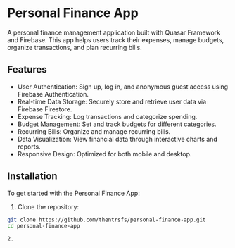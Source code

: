 # Personal Finance App

A personal finance management application built with Quasar Framework and Firebase. This app helps users track their expenses, manage budgets, organize transactions, and plan recurring bills.

## Features

- User Authentication: Sign up, log in, and anonymous guest access using Firebase Authentication.
- Real-time Data Storage: Securely store and retrieve user data via Firebase Firestore.
- Expense Tracking: Log transactions and categorize spending.
- Budget Management: Set and track budgets for different categories.
- Recurring Bills: Organize and manage recurring bills.
- Data Visualization: View financial data through interactive charts and reports.
- Responsive Design: Optimized for both mobile and desktop.

## Installation

To get started with the Personal Finance App:
 1. Clone the repository:

```sh
git clone https://github.com/thentrsfs/personal-finance-app.git
cd personal-finance-app

2.


